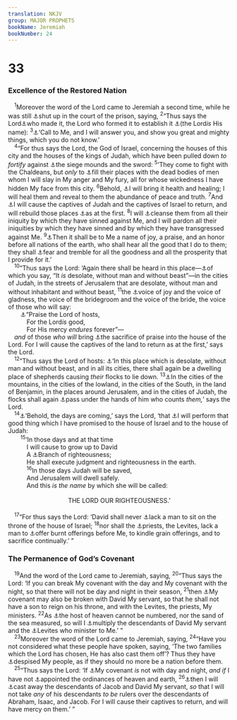 ```yaml
---
translation: NKJV
group: MAJOR PROPHETS
bookName: Jeremiah 
bookNumber: 24
---
```


<div class="title"><h1>33</h1><h3>Excellence of the Restored Nation</h3></div>
<span class="verse gie_33_1"> <sup>1</sup>Moreover the word of the Lord came to Jeremiah a second time, while he was still <a data-toggle="tooltip" data-placement="bottom" title="Jer. 32:2, 3">⚓</a>shut up in the court of the prison, saying, </span>
<span class="verse gie_33_2"><sup>2</sup>“Thus says the Lord<a data-toggle="tooltip" data-placement="bottom" title="Is. 37:26">⚓</a>who made it, the Lord who formed it to establish it <a data-toggle="tooltip" data-placement="bottom" title="Ex. 15:3; (Jer. 10:16); Amos 5:8; 9:6">⚓</a>(the Lord<i>is</i> His name): </span>
<span class="verse gie_33_3"><sup>3</sup><a data-toggle="tooltip" data-placement="bottom" title="Ps. 91:15; (Is. 55:6, 7); Jer. 29:12">⚓</a>‘Call to Me, and I will answer you, and show you great and mighty things, which you do not know.’<br/></span>
<span class="verse gie_33_4"> <sup>4</sup>“For thus says the Lord, the God of Israel, concerning the houses of this city and the houses of the kings of Judah, which have been pulled down <i>to</i> <i>fortify</i> against <a data-toggle="tooltip" data-placement="bottom" title="Is. 22:10; Jer. 32:24; Ezek. 4:2; 21:22; Hab. 1:10">⚓</a>the siege mounds and the sword: </span>
<span class="verse gie_33_5"><sup>5</sup>‘They come to fight with the Chaldeans, but <i>only</i> to <a data-toggle="tooltip" data-placement="bottom" title="2 Kin. 23:14; Jer. 21:4–7; 32:5">⚓</a>fill their places with the dead bodies of men whom I will slay in My anger and My fury, all for whose wickedness I have hidden My face from this city. </span>
<span class="verse gie_33_6"><sup>6</sup>Behold, <a data-toggle="tooltip" data-placement="bottom" title="Jer. 30:17; Hos. 6:1">⚓</a>I will bring it health and healing; I will heal them and reveal to them the abundance of peace and truth. </span>
<span class="verse gie_33_7"><sup>7</sup>And <a data-toggle="tooltip" data-placement="bottom" title="Ps. 85:1; Jer. 30:3; 32:44; Amos 9:14">⚓</a>I will cause the captives of Judah and the captives of Israel to return, and will rebuild those places <a data-toggle="tooltip" data-placement="bottom" title="Is. 1:26; Jer. 24:6; 30:20; 31:4, 28; 42:10; Amos 9:14, 15">⚓</a>as at the first. </span>
<span class="verse gie_33_8"><sup>8</sup>I will <a data-toggle="tooltip" data-placement="bottom" title="Ps. 51:2; Is. 44:22; Jer. 50:20; Ezek. 36:25, 33; Mic. 7:18, 19; Zech. 13:1; (Heb. 9:11–14)">⚓</a>cleanse them from all their iniquity by which they have sinned against Me, and I will pardon all their iniquities by which they have sinned and by which they have transgressed against Me. </span>
<span class="verse gie_33_9"><sup>9</sup><a data-toggle="tooltip" data-placement="bottom" title="Is. 62:7; Jer. 13:11">⚓</a>Then it shall be to Me a name of joy, a praise, and an honor before all nations of the earth, who shall hear all the good that I do to them; they shall <a data-toggle="tooltip" data-placement="bottom" title="Is. 60:5">⚓</a>fear and tremble for all the goodness and all the prosperity that I provide for it.’<br/></span>
<span class="verse gie_33_10"> <sup>10</sup>“Thus says the Lord: ‘Again there shall be heard in this place—<a data-toggle="tooltip" data-placement="bottom" title="Jer. 32:43">⚓</a>of which you say, “It <i>is</i> desolate, without man and without beast”—in the cities of Judah, in the streets of Jerusalem that are desolate, without man and without inhabitant and without beast, </span>
<span class="verse gie_33_11"><sup>11</sup>the <a data-toggle="tooltip" data-placement="bottom" title="Jer. 7:34; 16:9; 25:10; Rev. 18:23">⚓</a>voice of joy and the voice of gladness, the voice of the bridegroom and the voice of the bride, the voice of those who will say:<br/>  <a data-toggle="tooltip" data-placement="bottom" title="1 Chr. 16:8; 2 Chr. 5:13; Ezra 3:11; Ps. 136:1; Is. 12:4">⚓</a>“Praise the Lord of hosts,<br/>   For the Lord<i>is</i> good,<br/>   For His mercy <i>endures</i> forever”—<br/> <i>and</i> of those <i>who</i> <i>will</i> bring <a data-toggle="tooltip" data-placement="bottom" title="Lev. 7:12; Ps. 107:22; 116:17; Heb. 13:15">⚓</a>the sacrifice of praise into the house of the Lord. For I will cause the captives of the land to return as at the first,’ says the Lord.<br/></span>
<span class="verse gie_33_12"> <sup>12</sup>“Thus says the Lord of hosts: <a data-toggle="tooltip" data-placement="bottom" title="Is. 65:10; (Jer. 31:24; 50:19; Ezek. 34:12–15; Zeph. 2:6, 7)">⚓</a>‘In this place which is desolate, without man and without beast, and in all its cities, there shall again be a dwelling place of shepherds causing <i>their</i> flocks to lie down. </span>
<span class="verse gie_33_13"><sup>13</sup><a data-toggle="tooltip" data-placement="bottom" title="Jer. 17:26; 32:44">⚓</a>In the cities of the mountains, in the cities of the lowland, in the cities of the South, in the land of Benjamin, in the places around Jerusalem, and in the cities of Judah, the flocks shall again <a data-toggle="tooltip" data-placement="bottom" title="Lev. 27:32; (Luke 15:4)">⚓</a>pass under the hands of him who counts <i>them,</i>’ says the Lord.<br/></span>
<span class="verse gie_33_14"> <sup>14</sup><a data-toggle="tooltip" data-placement="bottom" title="Jer. 23:5; 31:27, 31">⚓</a>‘Behold, the days are coming,’ says the Lord, ‘that <a data-toggle="tooltip" data-placement="bottom" title="Is. 32:1; Jer. 29:10; 32:42; Ezek. 34:23–25; Hag. 2:6–9">⚓</a>I will perform that good thing which I have promised to the house of Israel and to the house of Judah:<br/></span>
<span class="verse gie_33_15">  <sup>15</sup>‘In those days and at that time<br/>   I will cause to grow up to David<br/>   A <a data-toggle="tooltip" data-placement="bottom" title="Is. 4:2; 11:1; Jer. 23:5; Zech. 3:8; 6:12, 13">⚓</a>Branch of righteousness;<br/>   He shall execute judgment and righteousness in the earth.<br/></span>
<span class="verse gie_33_16">   <sup>16</sup>In those days Judah will be saved,<br/>   And Jerusalem will dwell safely.<br/>   And this <i>is</i> <i>the</i> <i>name</i> by which she will be called:<br/> <aside style="text-align:center;">THE LORD OUR RIGHTEOUSNESS.’</aside><br/></span>
<span class="verse gie_33_17"> <sup>17</sup>“For thus says the Lord: ‘David shall never <a data-toggle="tooltip" data-placement="bottom" title="2 Sam. 7:16; 1 Kin. 2:4; Ps. 89:29; (Luke 1:32)">⚓</a>lack a man to sit on the throne of the house of Israel; </span>
<span class="verse gie_33_18"><sup>18</sup>nor shall the <a data-toggle="tooltip" data-placement="bottom" title="Num. 3:5–10; Deut. 18:1; 24:8; Josh. 3:3; Ezek. 44:15">⚓</a>priests, the Levites, lack a man to <a data-toggle="tooltip" data-placement="bottom" title="(Rom. 12:1; 15:16; 1 Pet. 2:5, 9; Rev. 1:6)">⚓</a>offer burnt offerings before Me, to kindle grain offerings, and to sacrifice continually.’ ”<br/></span>
<div class="title"><h3>The Permanence of God’s Covenant</h3></div>
<span class="verse gie_33_19"> <sup>19</sup>And the word of the Lord came to Jeremiah, saying, </span>
<span class="verse gie_33_20"><sup>20</sup>“Thus says the Lord: ‘If you can break My covenant with the day and My covenant with the night, so that there will not be day and night in their season, </span>
<span class="verse gie_33_21"><sup>21</sup>then <a data-toggle="tooltip" data-placement="bottom" title="2 Sam. 23:5; 2 Chr. 7:18; 21:7; Ps. 89:34">⚓</a>My covenant may also be broken with David My servant, so that he shall not have a son to reign on his throne, and with the Levites, the priests, My ministers. </span>
<span class="verse gie_33_22"><sup>22</sup>As <a data-toggle="tooltip" data-placement="bottom" title="Gen. 15:5; 22:17; Jer. 31:37">⚓</a>the host of heaven cannot be numbered, nor the sand of the sea measured, so will I <a data-toggle="tooltip" data-placement="bottom" title="Jer. 30:19; Ezek. 36:10, 11">⚓</a>multiply the descendants of David My servant and the <a data-toggle="tooltip" data-placement="bottom" title="Is. 66:21; Jer. 33:18">⚓</a>Levites who minister to Me.’ ”<br/></span>
<span class="verse gie_33_23"> <sup>23</sup>Moreover the word of the Lord came to Jeremiah, saying, </span>
<span class="verse gie_33_24"><sup>24</sup>“Have you not considered what these people have spoken, saying, ‘The two families which the Lord has chosen, He has also cast them off’? Thus they have <a data-toggle="tooltip" data-placement="bottom" title="Neh. 4:2–4; Esth. 3:6–8; Ps. 44:13, 14; 83:4; Ezek. 36:2">⚓</a>despised My people, as if they should no more be a nation before them.<br/></span>
<span class="verse gie_33_25"> <sup>25</sup>“Thus says the Lord: ‘If <a data-toggle="tooltip" data-placement="bottom" title="Gen. 8:22; Jer. 33:20">⚓</a>My covenant <i>is</i> not with day and night, <i>and</i> <i>if</i> I have not <a data-toggle="tooltip" data-placement="bottom" title="Ps. 74:16; 104:19">⚓</a>appointed the ordinances of heaven and earth, </span>
<span class="verse gie_33_26"><sup>26</sup><a data-toggle="tooltip" data-placement="bottom" title="Jer. 31:37">⚓</a>then I will <a data-toggle="tooltip" data-placement="bottom" title="Rom. 11:1, 2">⚓</a>cast away the descendants of Jacob and David My servant, <i>so</i> that I will not take <i>any</i> of his descendants <i>to</i> <i>be</i> rulers over the descendants of Abraham, Isaac, and Jacob. For I will cause their captives to return, and will have mercy on them.’ ”<br/></span>
